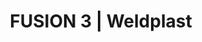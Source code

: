 ---
Filename: "fusion-3"
Link: "file:/Users/vinayakpatel/Downloads/www.weldplast.cz/fusion-3"
product_name: "FUSION 3230 V / 3500 W, svařovací drát ø 3 – 4 mm, přepravní box"
product_id: "Obj. číslo:118.300"
title: "FUSION 3 | Weldplast"
product_desc: "Extrudér Leister FUSION 3 je díky své délce obzvláště vhodný pro použití na pozemních stavbách. Pro ohřev plastu a předehřívajícího vzduchu je plně dostačující jeho jeden horkovzdušný ventilátor. NYNÍ S NOVOU ZDOKONALENOU PŘEVODOVKOU!Šnekový extrudér s integrovaným horkovzdušným dmychadlem pro předehřev materiálu a svarové housenkyKompaktní a dobře ovladatelnýOchrana motoru před spuštěním za studenaSvařovací botka otočná o 360°Množství vzduchu až 450 l/minMožnost přívodu drátu z pravé nebo levé strany"
product_specs: "Značka konformity, Značka schválení, Třída ochrany II, NapětíV~230, PříkonW3500, FrekvenceHz50 / 60, Max. teplota°C350, Průtok vzduchul/mincca 300, Rozměry (D x Š x V)mm670 x 90 x 180 (bez svařovací botky), Hmotnostkg7,2 (bez kabelu), Druh certifikaceCCA, Svařovací drát (ø)mm3 - 4 / 4 - 5, Výtlak (HDPE ø 4)kg/h2,1 - 2,6, Výtlak (HDPE ø 3)kg/h2 - 2,5, MateriálPE-HD, PE-LD, PP"
product_downloads: "KATALOG DESKOVÝCH MATERIÁLŮ stáhnout , FUSION 2, 3, 3C - manuál CZ stáhnout , Příslušenství (botky) - FUSION 2/3/3C, WELDPLAST S2 stáhnout , FUSION 3 - produktový list stáhnout , FUSION - příloha k manuálu stáhnout"
href: "https://www.weldplast.cz/files/katalog-deskovych-materialu-cz.pdf, https://www.weldplast.cz/files/katalog-deskovych-materialu-cz.pdf, https://www.weldplast.cz/files/1292-fusion-2-3-3c-manual-cz.pdf, https://www.weldplast.cz/files/1292-fusion-2-3-3c-manual-cz.pdf, https://www.weldplast.cz/files/718-prehled-botek-fusion-2-3-3c-weldplast-s21.pdf, https://www.weldplast.cz/files/718-prehled-botek-fusion-2-3-3c-weldplast-s21.pdf, https://www.weldplast.cz/files/fusion3-produktovy-list-leister.pdf, https://www.weldplast.cz/files/fusion3-produktovy-list-leister.pdf, https://www.weldplast.cz/files/720-fusion-2-3c-3-manual-priloha.pdf, https://www.weldplast.cz/files/720-fusion-2-3c-3-manual-priloha.pdf"
p_desc_2: "Extrudér Leister FUSION 3 je díky své délce obzvláště vhodný pro použití na pozemních stavbách. Pro ohřev plastu a předehřívajícího vzduchu je plně dostačující jeho jeden horkovzdušný ventilátor. NYNÍ S NOVOU ZDOKONALENOU PŘEVODOVKOU!Šnekový extrudér s integrovaným horkovzdušným dmychadlem pro předehřev materiálu a svarové housenkyKompaktní a dobře ovladatelnýOchrana motoru před spuštěním za studenaSvařovací botka otočná o 360°Množství vzduchu až 450 l/minMožnost přívodu drátu z pravé nebo levé strany"
accessories: "Svařovací botka, rohový svar vnitřní 20 mm, IASvařovací botka, rohový svar vnitřní 14 mm, IASvařovací botka, rohový svar vnější 15 mm, IASvařovací botka, rohový svar vnější 10 mm, IASvařovací botka, rohový svar vnější 8 mm, IASvařovací botka, přeplátovací svar 35 mm, IASvařovací botka, přeplátovací svar 30 mm, IASvařovací botka, přeplátovací svar 25 mm, IASvařovací botka, V-svar 30 mm, IASvařovací botka, V-svar 25 mm, IASvařovací botka, V-svar 20 mm a X-svar 35-40 mm, IASvařovací botka, V-svar 15 mm a X-svar 30 mm, IASvařovací botka, V-svar 12 mm a X-svar 25 mm, IASvařovací botka, V-svar 8/10 mm a X-svar 16 mm, IASvařovací botka, V-svar 5/6 mm a X-svar 10/12 mm, IASvařovací botka, K-svar 30 mm, IASvařovací botka, K-svar 25 mm, IASvařovací botka, K-svar 20 mm, IASvařovací botka, K-svar 15 mm, IASvařovací botka, K-svar, 5/6 mm, IASvařovací botka, K-svar, 8/10 mm, IAAdaptér úhlový 45°Fusion 3/3CAdaptér úhlový 90°Fusion 3/3C, WELDPLAST S6230 V / 5300 W, 32A-5P, včetně boxuWELDPLAST S2230 V / 3000 W, TPO, včetně boxuFUSION 1230 V, včetně boxuFUSION 3C230 V / 2800 W, včetně boxuFUSION 2230 V / 2800 W, včetně boxu"
similar_products: "WELDPLAST S6230 V / 5300 W, 32A-5P, včetně boxuWELDPLAST S2230 V / 3000 W, TPO, včetně boxuFUSION 1230 V, včetně boxuFUSION 3C230 V / 2800 W, včetně boxuFUSION 2230 V / 2800 W, včetně boxu"
---